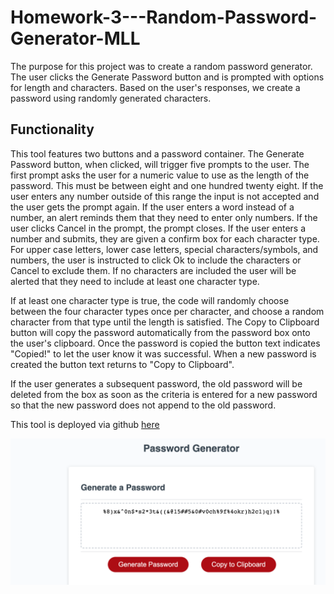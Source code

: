 # Homework-3---Random-Password-Generator-MLL
The purpose for this project was to create a random password generator. The user clicks the Generate Password button and is prompted with options for length and characters. Based on the user's responses, we create a password using randomly generated characters.

## Functionality
This tool features two buttons and a password container. The Generate Password button, when clicked, will trigger five prompts to the user. The first prompt asks the user for a numeric value to use as the length of the password. This must be between eight and one hundred twenty eight. If the user enters any number outside of this range the input is not accepted and the user gets the prompt again. If the user enters a word instead of a number, an alert reminds them that they need to enter only numbers. If the user clicks Cancel in the prompt, the prompt closes. If the user enters a number and submits, they are given a confirm box for each character type. For upper case letters, lower case letters, special characters/symbols, and numbers, the user is instructed to click Ok to include the characters or Cancel to exclude them. If no characters are included the user will be alerted that they need to include at least one character type.

If at least one character type is true, the code will randomly choose between the four character types once per character, and choose a random character from that type until the length is satisfied. The Copy to Clipboard button will copy the password automatically from the password box onto the user's clipboard. Once the password is copied the button text indicates "Copied!" to let the user know it was successful. When a new password is created the button text returns to "Copy to Clipboard".

If the user generates a subsequent password, the old password will be deleted from the box as soon as the criteria is entered for a new password so that the new password does not append to the old password.


This tool is deployed via github [here](https://mat-lundin.github.io/Homework-3---Random-Password-Generator-MLL/)

![Password Generator Screenshot](./Assets/pwdgen.png)